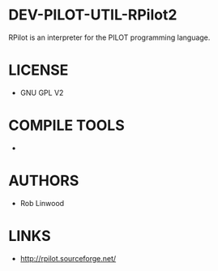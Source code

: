 DEV-PILOT-UTIL-RPilot2
======================

 RPilot is an interpreter for the PILOT programming language.


LICENSE
===============
* GNU GPL V2

COMPILE TOOLS
===============
* 

AUTHORS
===============
* Rob Linwood

LINKS
===============
* http://rpilot.sourceforge.net/
